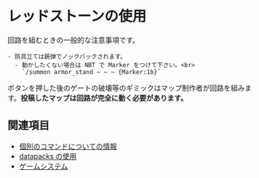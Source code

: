 # レッドストーンの使用

回路を組むときの一般的な注意事項です。

```admonish warning title = "注意事項"
- 防具立ては銃弾でノックバックされます。
  - 動かしたくない場合は NBT で Marker をつけて下さい。<br>
    `/summon armor_stand ~ ~ ~ {Marker:1b}`
```

ボタンを押した後のゲートの破壊等のギミックはマップ制作者が回路を組みます。**投稿したマップは回路が完全に動く必要があります。**

## 関連項目

- [個別のコマンドについての情報](./command.md#コマンド別のガイドライン)
- [datapacks の使用](../optional/datapack.md)
- [ゲームシステム](../../game_system/index.md) 
